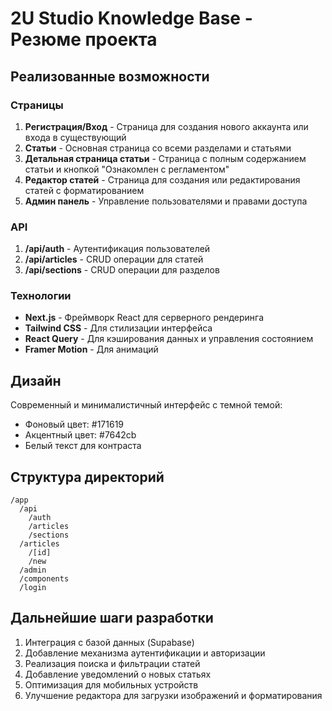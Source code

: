 # 2U Studio Knowledge Base - Резюме проекта

## Реализованные возможности

### Страницы
1. **Регистрация/Вход** - Страница для создания нового аккаунта или входа в существующий
2. **Статьи** - Основная страница со всеми разделами и статьями
3. **Детальная страница статьи** - Страница с полным содержанием статьи и кнопкой "Ознакомлен с регламентом"
4. **Редактор статей** - Страница для создания или редактирования статей с форматированием
5. **Админ панель** - Управление пользователями и правами доступа

### API
1. **/api/auth** - Аутентификация пользователей
2. **/api/articles** - CRUD операции для статей
3. **/api/sections** - CRUD операции для разделов

### Технологии
- **Next.js** - Фреймворк React для серверного рендеринга
- **Tailwind CSS** - Для стилизации интерфейса
- **React Query** - Для кэширования данных и управления состоянием
- **Framer Motion** - Для анимаций

## Дизайн
Современный и минималистичный интерфейс с темной темой:
- Фоновый цвет: #171619
- Акцентный цвет: #7642cb
- Белый текст для контраста

## Структура директорий
```
/app
  /api
    /auth
    /articles
    /sections
  /articles
    /[id]
    /new
  /admin
  /components
  /login
```

## Дальнейшие шаги разработки
1. Интеграция с базой данных (Supabase)
2. Добавление механизма аутентификации и авторизации
3. Реализация поиска и фильтрации статей
4. Добавление уведомлений о новых статьях
5. Оптимизация для мобильных устройств
6. Улучшение редактора для загрузки изображений и форматирования 
